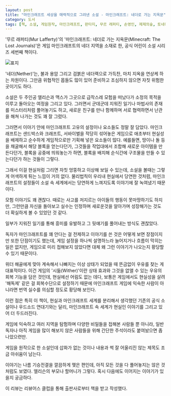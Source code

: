 ```yaml
---
layout: post
title: "마인크래프트 세상을 매력적으로 그려낸 소설 - 마인크래프트: 네더로 가는 지옥문"
category: 도서
tags: [책, 소설, 게임원작, 마인크래프트, 판타지, 무르 래퍼티, 손영인, 제제의숲, 토네이도미디어그룹, 리뷰어스 클럽, 서평]
---
```


'무르 래퍼티(Mur Lafferty)'의
'마인크래프트: 네더로 가는 지옥문(Minecraft: The Lost Journals)'은
게임 마인크래프트의 네더 지역을 소재로 한, 공식 어린이 소설 시리즈 세번째 책이다.

![표지](https://lh3.googleusercontent.com/qkin-bR6F4qFgVlcSuARTo0ajrIVQZhoGEULMD5eHUltk_egEmRh4pUQAFhjCN8dCF3hxG63K6DI8g=s480)

'네더(Nether)'는, 불과 용암 그리고 검붉은 네더랙으로 가득찬, 마치 지옥을 연상케 하는 차원이다.
그만큼 위협적인 몹들도 많이 있어 준비하고 조심하지 않으면 자칫 위험한 곳이기도 하다.

소설은 두 주인공 앨리슨과 맥스가 그곳으로 급작스레 모험을 떠났다가
소정의 목적을 이루고 돌아오는 여정을 그리고 있다.
그러면서 군데군데 지워진 일기나 마법사의 존재를 미스터리처럼 풀어놓기도 하고,
새로운 친구를 만나 함께하며 서로 협력하면서 난관을 해쳐 나가는 것도 꽤 잘 그렸다.

그러면서 이야기 안에 마인크래프트 고유의 설정이나 요소들도 정말 잘 담았다.
마인크래프트는 샌드박스와 크래프트, 서바이벌을 적당히 섞어놓은 게임으로
애초부터 현실성을 배제하고 순수하게 게임적으로만 기획해 넣은 요소들이 많다.
예를들면, 땅이나 돌 등을 채굴해서 해당 블록을 얻는다던가,
그것들을 작업대에서 조합해 새로운 아이템을 만든다던가,
블록을 공중에 띄워놓는가 하면,
블록을 배치해 순식간에 구조물을 만들 수 있는다던가 하는 것들이 그렇다.

그래서 이걸 현실처럼 그리면 자칫 엉뚱하고 이상해 보일 수 있는데,
소설을 볼때는 그렇게 어색하게 튀는 느낌이 거의 없다.
물리법칙이 우리내 현실에서 당연한 것처럼,
마인크래프트의 설정들이 소설 속 세계에서는 당연하게 느껴지도록 이야기에 잘 녹여냈기 때문이다.

모험 이야기도 꽤 괜찮다.
때로는 사고를 저지르는 아이들의 행동이 못마땅하기도 하지만,
그런만큼 자신을 돌아보고 실수는 인정하며 새로운것을 알아가며 성장해가는 것도 더 확실하게 볼 수 있었던 것 같다.

일부가 지워진 일기를 통해 흥미를 유발하고
그 뒷얘기를 풀어내는 방식도 괜찮았다.

독자가 마인크래프트를 꽤 안다는 걸 전제하고 이야기를 쓴 것은
어떻게 보면 장점이지만 또한 단점이기도 했는데,
게임 설정을 하나씩 설명하느라 늘어지거나 흐름이 막히는 일은 없지만,
게임으로 미리 접해보지 않았다면 대체 왜 그런 이야기가 나오는지 황당할 수 있기 때문이다.

위더 해골에게 맞아 계속해서 나빠지는 이상 상태가 되었을 때
뜬금없이 우유를 찾는 게 대표적이다.
이건 게임의 '시듦(Wither)'이란 상태 효과와 그것을 없앨 수 있는 우유의 회복 기능을 담은 것인데,
현실에선 어림도 없는 데다,
보통은 게임에서도 현실성을 살려 '해독제' 같은 걸 회복수단으로 설정하기 때문에
마인크래프트 게임에 익숙한 사람이 아니라면 번역 실수를 의심할 정도로 황당해 보인다.

이런 점은 특히 이 책이,
현실과 마인크래프트 세계를 분리해서 생각했던 기존의 공식 소설이나 우드소드 연대기와는 달리,
마인크래프트 속 세계가 현실인 이야기를 그리고 있어 더 두드러진다.

게임에 익숙하고 여러 지역을 탐험하며 다양한 비밀들을 접해본 사람들 뿐 아니라,
일반 독자나 아직 게임을 많이 해보지 않은 사람들을 위해
간단한 주석이라도 붙여놨으면 좀 나았으련만.

게임을 원작으로 한 소설인데 삽화가 없는 것이나
내용과 썩 잘 어울리진 않는 제목도 조금 아쉬움이 남는다.

이야기는 나름 기승전결을 깔끔하게 맺은 편인데,
아직 모든 것을 다 풀어놓지는 않은 것처럼도 보였다.
엘리슨의 부모나 할머니가 그렇다.
혹시 다음에도 이어지는 이야기가 있을지 궁금하다.



<div class="im im-info">
이 리뷰는 리뷰어스 클럽을 통해 출판사로부터 책을 받고 작성했다.
</div>
